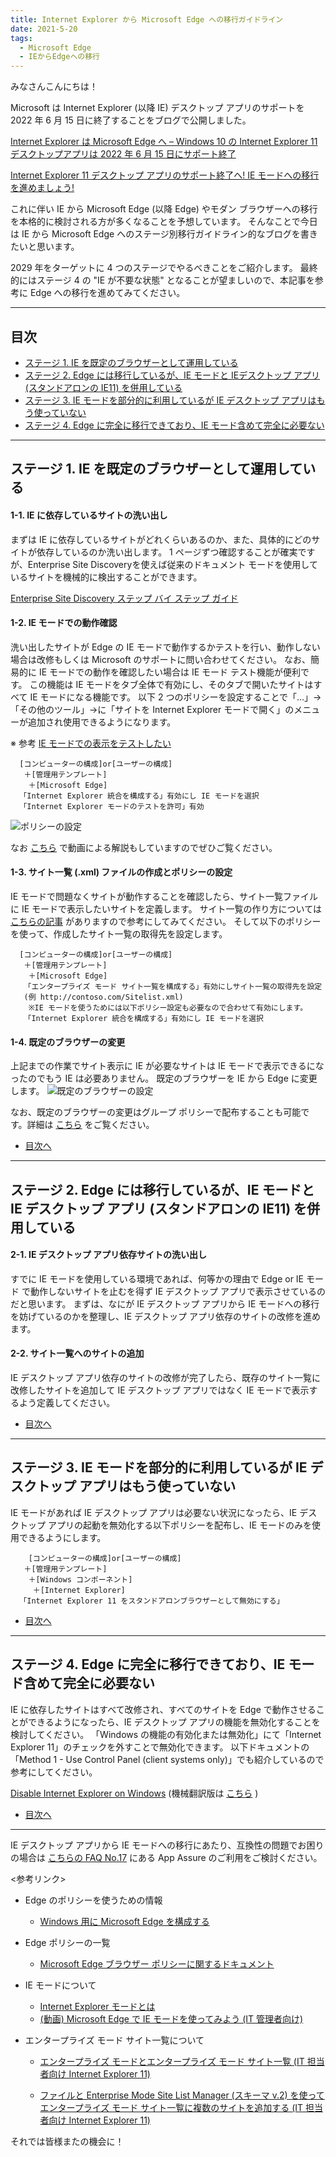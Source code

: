 ```yaml
---
title: Internet Explorer から Microsoft Edge への移行ガイドライン
date: 2021-5-20
tags: 
  - Microsoft Edge
  - IEからEdgeへの移行
---
```


みなさんこんにちは！

Microsoft は Internet Explorer (以降 IE) デスクトップ アプリのサポートを 2022 年 6 月 15 日に終了することをブログで公開しました。

[Internet Explorer は Microsoft Edge へ – Windows 10 の Internet Explorer 11 デスクトップアプリは 2022 年 6 月 15 日にサポート終了](https://blogs.windows.com/japan/2021/05/19/the-future-of-internet-explorer-on-windows-10-is-in-microsoft-edge/)

[Internet Explorer 11 デスクトップ アプリのサポート終了へ! IE モードへの移行を進めましょう!](https://jpdsi.github.io/blog/internet-explorer-microsoft-edge/internet-explorer-app-end-of-support/)

これに伴い IE から Microsoft Edge (以降 Edge) やモダン ブラウザーへの移行を本格的に検討される方が多くなることを予想しています。
そんなことで今日は IE から Microsoft Edge へのステージ別移行ガイドライン的なブログを書きたいと思います。

2029 年をターゲットに 4 つのステージでやるべきことをご紹介します。
最終的にはステージ 4 の "IE が不要な状態" となることが望ましいので、本記事を参考に Edge への移行を進めてみてください。

---

## 目次

- [ステージ 1. IE を既定のブラウザーとして運用している](#ステージ-1-IE-を既定のブラウザーとして運用している)
- [ステージ 2. Edge には移行しているが、IE モードと IEデスクトップ アプリ (スタンドアロンの IE11) を併用している](#ステージ-2-Edge-には移行しているが、IE-モードと-IE-デスクトップ-アプリ-スタンドアロンの-IE11-を併用している)
- [ステージ 3. IE モードを部分的に利用しているが IE デスクトップ アプリはもう使っていない](#ステージ-3-IE-モードを部分的に利用しているが-IE-デスクトップ-アプリはもう使っていない)
- [ステージ 4. Edge に完全に移行できており、IE モード含めて完全に必要ない](#ステージ-4-Edge-に完全に移行できており、IE-モード含めて完全に必要ない)

---

## ステージ 1. IE を既定のブラウザーとして運用している

#### 1-1. IE に依存しているサイトの洗い出し
まずは IE に依存しているサイトがどれくらいあるのか、また、具体的にどのサイトが依存しているのか洗い出します。
1 ページずつ確認することが確実ですが、Enterprise Site Discoveryを使えば従来のドキュメント モードを使用しているサイトを機械的に検出することができます。

[Enterprise Site Discovery ステップ バイ ステップ ガイド](https://docs.microsoft.com/ja-jp/deployedge/edge-ie-mode-site-discovery)

#### 1-2. IE モードでの動作確認
洗い出したサイトが Edge の IE モードで動作するかテストを行い、動作しない場合は改修もしくは Microsoft のサポートに問い合わせてください。
なお、簡易的に IE モードでの動作を確認したい場合は IE モード テスト機能が便利です。
この機能は IE モードをタブ全体で有効にし、そのタブで開いたサイトはすべて IE モードになる機能です。
以下 2 つのポリシーを設定することで「…」->「その他のツール」->に「サイトを Internet Explorer モードで開く」のメニューが追加され使用できるようになります。

※ 参考 [IE モードでの表示をテストしたい](https://jpdsi.github.io/blog/internet-explorer-microsoft-edge/ie-mode-faq/#IE-%E3%83%A2%E3%83%BC%E3%83%89%E3%81%A7%E3%81%AE%E8%A1%A8%E7%A4%BA%E3%82%92%E3%83%86%E3%82%B9%E3%83%88%E3%81%97%E3%81%9F%E3%81%84)

      [コンピューターの構成]or[ユーザーの構成]
       ＋[管理用テンプレート]
        ＋[Microsoft Edge]
      「Internet Explorer 統合を構成する」有効にし IE モードを選択
      「Internet Explorer モードのテストを許可」有効

![ポリシーの設定](./guidelines-for-migrating-from-ie-to-microsoft-edge/1.png)

なお [こちら](https://youtu.be/XPFx4A32npk) で動画による解説もしていますのでぜひご覧ください。

#### 1-3. サイト一覧 (.xml) ファイルの作成とポリシーの設定
IE モードで問題なくサイトが動作することを確認したら、サイト一覧ファイルに IE モードで表示したいサイトを定義します。
サイト一覧の作り方については [こちらの記事](https://jpdsi.github.io/blog/internet-explorer-microsoft-edge/edge-ie-mode-site-list-manager/) がありますので参考にしてみてください。
そして以下のポリシーを使って、作成したサイト一覧の取得先を設定します。

      [コンピューターの構成]or[ユーザーの構成]
       ＋[管理用テンプレート]
        ＋[Microsoft Edge]
       「エンタープライズ モード サイト一覧を構成する」有効にしサイト一覧の取得先を設定
       (例 http://contoso.com/Sitelist.xml)
        ※IE モードを使うためには以下ポリシー設定も必要なので合わせて有効にします。
       「Internet Explorer 統合を構成する」有効にし IE モードを選択

#### 1-4. 既定のブラウザーの変更
上記までの作業でサイト表示に IE が必要なサイトは IE モードで表示できるになったのでもう IE は必要ありません。
既定のブラウザーを IE から Edge に変更します。
![既定のブラウザーの設定](./guidelines-for-migrating-from-ie-to-microsoft-edge/2.png)

なお、既定のブラウザーの変更はグループ ポリシーで配布することも可能です。詳細は [こちら](https://docs.microsoft.com/ja-jp/deployedge/edge-default-browser) をご覧ください。

- [目次へ](#目次)
---

## ステージ 2. Edge には移行しているが、IE モードと IE デスクトップ アプリ (スタンドアロンの IE11) を併用している
#### 2-1. IE デスクトップ アプリ依存サイトの洗い出し
すでに IE モードを使用している環境であれば、何等かの理由で Edge or IE モード で動作しないサイトを止むを得ず IE デスクトップ アプリで表示させているのだと思います。
まずは、なにが IE デスクトップ アプリから IE モードへの移行を妨げているのかを整理し、IE デスクトップ アプリ依存のサイトの改修を進めます。

#### 2-2. サイト一覧へのサイトの追加
IE デスクトップ アプリ依存のサイトの改修が完了したら、既存のサイト一覧に改修したサイトを追加して IE デスクトップ アプリではなく IE モードで表示するよう定義してください。

- [目次へ](#目次)
---

## ステージ 3. IE モードを部分的に利用しているが IE デスクトップ アプリはもう使っていない
IE モードがあれば IE デスクトップ アプリは必要ない状況になったら、IE デスクトップ アプリの起動を無効化する以下ポリシーを配布し、IE モードのみを使用できるようにします。

        [コンピューターの構成]or[ユーザーの構成]
       ＋[管理用テンプレート]
        ＋[Windows コンポーネント]
         ＋[Internet Explorer]
      「Internet Explorer 11 をスタンドアロンブラウザーとして無効にする」

- [目次へ](#目次)
---

## ステージ 4. Edge に完全に移行できており、IE モード含めて完全に必要ない
IE に依存したサイトはすべて改修され、すべてのサイトを Edge で動作させることができるようになったら、IE デスクトップ アプリの機能を無効化することを検討してください。
「Windows の機能の有効化または無効化」にて「Internet Explorer 11」のチェックを外すことで無効化できます。
以下ドキュメントの「Method 1 - Use Control Panel (client systems only)」でも紹介しているので参考にしてください。

[Disable Internet Explorer on Windows](https://docs.microsoft.com/en-us/troubleshoot/browsers/disable-internet-explorer-windows) (機械翻訳版は [こちら](https://docs.microsoft.com/ja-jp/troubleshoot/browsers/disable-internet-explorer-windows) )

- [目次へ](#目次)
---

IE デスクトップ アプリから IE モードへの移行にあたり、互換性の問題でお困りの場合は [こちらの FAQ No.17](https://blogs.windows.com/japan/2021/05/19/internet-explorer-11-desktop-app-retirement-faq/) にある App Assure のご利用をご検討ください。


<参考リンク>
- Edge のポリシーを使うための情報
    * [Windows 用に Microsoft Edge を構成する](https://docs.microsoft.com/ja-jp/deployedge/configure-microsoft-edge)

- Edge ポリシーの一覧
    * [Microsoft Edge ブラウザー ポリシーに関するドキュメント](https://docs.microsoft.com/ja-jp/deployedge/configure-microsoft-edge)

- IE モードについて
    * [Internet Explorer モードとは](https://docs.microsoft.com/ja-jp/deployedge/edge-ie-mode)
    * [(動画) Microsoft Edge で IE モードを使ってみよう (IT 管理者向け)](https://youtu.be/XPFx4A32npk)

- エンタープライズ モード サイト一覧について
    * [エンタープライズ モードとエンタープライズ モード サイト一覧 (IT 担当者向け Internet Explorer 11)](https://docs.microsoft.com/ja-jp/internet-explorer/ie11-deploy-guide/what-is-enterprise-mode)

    * [ファイルと Enterprise Mode Site List Manager (スキーマ v.2) を使ってエンタープライズ モード サイト一覧に複数のサイトを追加する (IT 担当者向け Internet Explorer 11)](https://docs.microsoft.com/ja-jp/internet-explorer/ie11-deploy-guide/add-multiple-sites-to-enterprise-mode-site-list-using-the-version-2-schema-and-enterprise-mode-tool)


それでは皆様またの機会に！